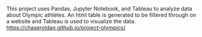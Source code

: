 This project uses Pandas, Jupyter Notebook, and Tableau to analyze data about Olympic athletes. An html table is generated to be filtered through on a website and Tableau is used to visualize the data.
https://chaseroldan.github.io/project-olympics/
